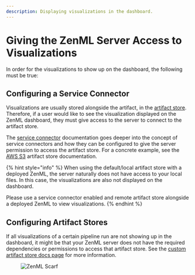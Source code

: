 ```yaml
---
description: Displaying visualizations in the dashboard.
---
```


# Giving the ZenML Server Access to Visualizations

In order for the visualizations to show up on the dashboard, the following must be true:

## Configuring a Service Connector

Visualizations are usually stored alongside the artifact, in the [artifact store](../../../component-guide/artifact-stores/artifact-stores.md). Therefore, if a user would like to see the visualization displayed on the ZenML dashboard, they must give access to the server to connect to the artifact store.

The [service connector](../../infrastructure-deployment/auth-management/README.md) documentation goes deeper into the concept of service connectors and how they can be configured to give the server permission to access the artifact store. For a concrete example, see the [AWS S3](../../../component-guide/artifact-stores/s3.md) artifact store documentation.

{% hint style="info" %}
When using the default/local artifact store with a deployed ZenML, the server naturally does not have access to your local files. In this case, the visualizations are also not displayed on the dashboard.

Please use a service connector enabled and remote artifact store alongside a deployed ZenML to view visualizations.
{% endhint %}

## Configuring Artifact Stores

If all visualizations of a certain pipeline run are not showing up in the dashboard, it might be that your ZenML server does not have the required dependencies or permissions to access that artifact store. See the [custom artifact store docs page](../../../component-guide/artifact-stores/custom.md#enabling-artifact-visualizations-with-custom-artifact-stores) for more information.

<figure><img src="https://static.scarf.sh/a.png?x-pxid=f0b4f458-0a54-4fcd-aa95-d5ee424815bc" alt="ZenML Scarf"><figcaption></figcaption></figure>
